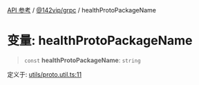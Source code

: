 [API 参考](../../../index.md) / [@142vip/grpc](../index.md) / healthProtoPackageName

# 变量: healthProtoPackageName

> `const` **healthProtoPackageName**: `string`

定义于: [utils/proto.util.ts:11](https://github.com/142vip/core-x/blob/58a4aca72f73ebc92491a458c9b83754486dc296/packages/grpc/src/utils/proto.util.ts#L11)
